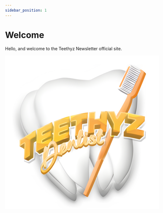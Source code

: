 ```yaml
---
sidebar_position: 1
---
```


# Welcome

Hello, and welcome to the Teethyz Newsletter official site.

![Testing](/img/TeethyzV3Icon.png)
